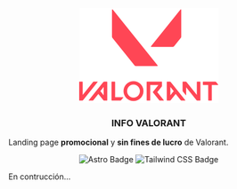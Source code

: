 <div align="center">
  <img src="public/logo-header.webp" alt="Logo de Liga1 Te Apuesto" />
  <h3>INFO VALORANT</h3>  
  <p align="justify">Landing page <strong>promocional</strong> y <strong>sin fines de lucro</strong> de Valorant.</p>
</div>

<div align="center">

![Astro Badge](https://img.shields.io/badge/Astro-BC52EE?logo=astro&logoColor=fff&style=flat)
![Tailwind CSS Badge](https://img.shields.io/badge/Tailwind%20CSS-06B6D4?logo=tailwindcss&logoColor=fff&style=flat)

</div>

En contrucción...
